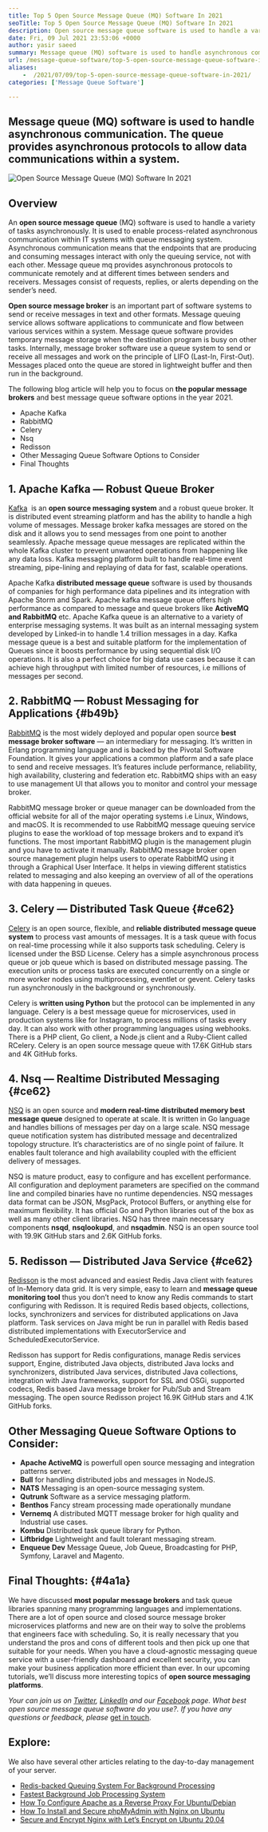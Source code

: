 ```yaml
---
title: Top 5 Open Source Message Queue (MQ) Software In 2021
seoTitle: Top 5 Open Source Message Queue (MQ) Software In 2021
description: Open source message queue software is used to handle a variety of tasks asynchronously. This article is about the top 5 open-source message queue software.
date: Fri, 09 Jul 2021 23:53:06 +0000
author: yasir saeed
summary: Message queue (MQ) software is used to handle asynchronous communication. The queue provides asynchronous protocols to allow data communications within a system.
url: /message-queue-software/top-5-open-source-message-queue-software-in-2021/
aliases: 
    -  /2021/07/09/top-5-open-source-message-queue-software-in-2021/
categories: ['Message Queue Software']

---
```

## Message queue (MQ) software is used to handle asynchronous communication. The queue provides asynchronous protocols to allow data communications within a system.

<img src="http://localhost/wordpress/wp-content/uploads/2021/07/Open-Source-Message-Queue-MQ-Software.png" alt="Open Source Message Queue (MQ) Software In 2021">  

## **Overview**

An **open source message queue** (MQ) software is used to handle a variety of tasks asynchronously. It is used to enable process-related asynchronous communication within IT systems with queue messaging system. Asynchronous communication means that the endpoints that are producing and consuming messages interact with only the queuing service, not with each other. Message queue mq provides asynchronous protocols to communicate remotely and at different times between senders and receivers. Messages consist of requests, replies, or alerts depending on the sender’s need.

**Open source message broker** is an important part of software systems to send or receive messages in text and other formats. Message queuing service allows software applications to communicate and flow between various services within a system. Message queue software provides temporary message storage when the destination program is busy on other tasks. Internally, message broker software use a queue system to send or receive all messages and work on the principle of LIFO (Last-In, First-Out). Messages placed onto the queue are stored in lightweight buffer and then run in the background.

The following blog article will help you to focus on **the popular message brokers** and best message queue software options in the year 2021.

  * Apache Kafka
  * RabbitMQ
  * Celery
  * Nsq
  * Redisson
  * Other Messaging Queue Software Options to Consider
  * Final Thoughts

## 1. Apache Kafka — Robust Queue Broker

[Kafka][1]  is an **open source messaging system** and a robust queue broker. It is distributed event streaming platform and has the ability to handle a high volume of messages. Message broker kafka messages are stored on the disk and it allows you to send messages from one point to another seamlessly. Apache message queue messages are replicated within the whole Kafka cluster to prevent unwanted operations from happening like any data loss. Kafka messaging platform built to handle real-time event streaming, pipe-lining and replaying of data for fast, scalable operations.

Apache Kafka **distributed message queue** software is used by thousands of companies for high performance data pipelines and its integration with Apache Storm and Spark. Apache kafka message queue offers high performance as compared to message and queue brokers like **ActiveMQ and RabbitMQ** etc. Apache Kafka queue is an alternative to a variety of enterprise messaging systems. It was built as an internal messaging system developed by Linked-in to handle 1.4 trillion messages in a day. Kafka message queue is a best and suitable platform for the implementation of Queues since it boosts performance by using sequential disk I/O operations. It is also a perfect choice for big data use cases because it can achieve high throughput with limited number of resources, i.e millions of messages per second.

## 2. RabbitMQ — Robust Messaging for Applications {#b49b}

[RabbitMQ][2] is the most widely deployed and popular open source **best message broker software** — an intermediary for messaging. It’s written in Erlang programming language and is backed by the Pivotal Software Foundation. It gives your applications a common platform and a safe place to send and receive messages. It’s features include performance, reliability, high availability, clustering and federation etc. RabbitMQ ships with an easy to use management UI that allows you to monitor and control your message broker.

RabbitMQ message broker or queue manager can be downloaded from the official website for all of the major operating systems i.e Linux, Windows, and macOS. It is recommended to use RabbitMQ message queuing service plugins to ease the workload of top message brokers and to expand it’s functions. The most important RabbitMQ plugin is the management plugin and you have to activate it manually. RabbitMQ message broker open source management plugin helps users to operate RabbitMQ using it through a Graphical User Interface. It helps in viewing different statistics related to messaging and also keeping an overview of all of the operations with data happening in queues.

## 3. Celery — Distributed Task Queue {#ce62}

[Celery][3] is an open source, flexible, and **reliable distributed message queue system** to process vast amounts of messages. It is a task queue with focus on real-time processing while it also supports task scheduling. Celery is licensed under the BSD License. Celery has a simple asynchronous process queue or job queue which is based on distributed message passing. The execution units or process tasks are executed concurrently on a single or more worker nodes using multiprocessing, eventlet or gevent. Celery tasks run asynchronously in the background or synchronously.

Celery is **written using Python** but the protocol can be implemented in any language. Celery is a best message queue for microservices, used in production systems like for Instagram, to process millions of tasks every day. It can also work with other programming languages using webhooks. There is a PHP client, Go client, a Node.js client and a Ruby-Client called RCelery. Celery is an open source message queue with 17.6K GitHub stars and 4K GitHub forks.

## 4. Nsq — Realtime Distributed Messaging {#ce62}

[NSQ][4] is an open source and **modern real-time distributed memory best message queue** designed to operate at scale. It is written in Go language and handles billions of messages per day on a large scale. NSQ message queue notification system has distributed message and decentralized topology structure. It’s characteristics are of no single point of failure. It enables fault tolerance and high availability coupled with the efficient delivery of messages.

NSQ is mature product, easy to configure and has excellent performance. All configuration and deployment parameters are specified on the command line and compiled binaries have no runtime dependencies. NSQ messages data format can be JSON, MsgPack, Protocol Buffers, or anything else for maximum flexibility. It has official Go and Python libraries out of the box as well as many other client libraries. NSQ has three main necessary components **nsqd**, **nsqlookupd**, and **nsqadmin**. NSQ is an open source tool with 19.9K GitHub stars and 2.6K GitHub forks.

## 5. Redisson — Distributed Java Service {#ce62}

[Redisson][5] is the most advanced and easiest Redis Java client with features of In-Memory data grid. It is very simple, easy to learn and **message queue monitoring tool** thus you don’t need to know any Redis commands to start configuring with Redisson. It is required Redis based objects, collections, locks, synchronizers and services for distributed applications on Java platform. Task services on Java might be run in parallel with Redis based distributed implementations with ExecutorService and ScheduledExecutorService.

Redisson has support for Redis configurations, manage Redis services support, Engine, distributed Java objects, distributed Java locks and synchronizers, distributed Java services, distributed Java collections, integration with Java frameworks, support for SSL and OSGi, supported codecs, Redis based Java message broker for Pub/Sub and Stream messaging. The open source Redisson project 16.9K GitHub stars and 4.1K GitHub forks.

## Other Messaging Queue Software Options to Consider:

  * **Apache ActiveMQ** is powerfull open source messaging and integration patterns server.
  * **Bull** for handling distributed jobs and messages in NodeJS.
  * **NATS** Messaging is an open-source messaging system.
  * **Qutrunk** Software as a service messaging platform.
  * **Benthos** Fancy stream processing made operationally mundane
  * **Vernemq** A distributed MQTT message broker for high quality and Industrial use cases.
  * **Kombu** Distributed task queue library for Python.
  * **Liftbridge** Lightweight and fault tolerant messaging stream.
  * **Enqueue Dev** Message Queue, Job Queue, Broadcasting for PHP, Symfony, Laravel and Magento.

## Final Thoughts: {#4a1a}

We have discussed **most popular message brokers** and task queue libraries spanning many programming languages and implementations. There are a lot of open source and closed source message broker microservices platforms and new are on their way to solve the problems that engineers face with scheduling. So, it is really necessary that you understand the pros and cons of different tools and then pick up one that suitable for your needs. When you have a cloud-agnostic messaging queue service with a user-friendly dashboard and excellent security, you can make your business application more efficient than ever. In our upcoming tutorials, we’ll discuss more interesting topics of **open source messaging platforms**.

_Your can join us on [Twitter][6], [LinkedIn][7] and our [Facebook][8] page. What best open source message queue software do you use?. If you have any questions or feedback, please_ [get in touch][9].

## Explore:

We also have several other articles relating to the day-to-day management of your server.

  * [Redis-backed Queuing System For Background Processing][10]
  * [Fastest Background Job Processing System][11]
  * [How To Configure Apache as a Reverse Proxy For Ubuntu/Debian][12]
  * [How To Install and Secure phpMyAdmin with Nginx on Ubuntu][13]
  * [Secure and Encrypt Nginx with Let’s Encrypt on Ubuntu 20.04][14]

 [1]: https://kafka.apache.org/
 [2]: https://www.rabbitmq.com/
 [3]: https://docs.celeryproject.org/en/stable/
 [4]: https://nsq.io/
 [5]: https://redisson.org/
 [6]: https://twitter.com/containerize_co
 [7]: https://www.linkedin.com/company/containerize/
 [8]: http://facebook.com/containerize
 [9]: mailto:yasir.saeed@aspose.com
 [10]: https://products.containerize.com/message-queue-software/resque/
 [11]: https://products.containerize.com/message-queue-software/sidekiq/
 [12]: https://blog.containerize.com/2021/05/21/how-to-configure-apache-as-a-reverse-proxy-for-ubuntudebian/
 [13]: https://blog.containerize.com/2021/06/04/how-to-install-and-secure-phpmyadmin-with-nginx-on-ubuntu/
 [14]: https://blog.containerize.com/2021/04/19/how-to-secure-and-encrypt-nginx-with-lets-encrypt-on-ubuntu-20.04/